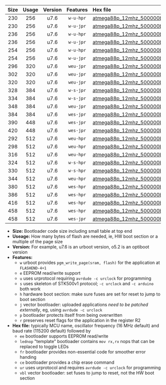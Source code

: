 |Size|Usage|Version|Features|Hex file|
|:-:|:-:|:-:|:-:|:--|
|230|256|u7.6|`w-u-hpr`|[atmega88p_12mhz_500000bps_ur.hex](https://raw.githubusercontent.com/stefanrueger/urboot/main/bootloaders/atmega88p/fcpu_12mhz/500000_bps/atmega88p_12mhz_500000bps_ur.hex)|
|230|256|u7.6|`w-u-jpr`|[atmega88p_12mhz_500000bps_ur_vbl.hex](https://raw.githubusercontent.com/stefanrueger/urboot/main/bootloaders/atmega88p/fcpu_12mhz/500000_bps/atmega88p_12mhz_500000bps_ur_vbl.hex)|
|236|256|u7.6|`w-u-hpr`|[atmega88p_12mhz_500000bps_lednop_ur.hex](https://raw.githubusercontent.com/stefanrueger/urboot/main/bootloaders/atmega88p/fcpu_12mhz/500000_bps/atmega88p_12mhz_500000bps_lednop_ur.hex)|
|236|256|u7.6|`w-u-jpr`|[atmega88p_12mhz_500000bps_lednop_ur_vbl.hex](https://raw.githubusercontent.com/stefanrueger/urboot/main/bootloaders/atmega88p/fcpu_12mhz/500000_bps/atmega88p_12mhz_500000bps_lednop_ur_vbl.hex)|
|254|256|u7.6|`w-u-hpr`|[atmega88p_12mhz_500000bps_lednop_fr_ur.hex](https://raw.githubusercontent.com/stefanrueger/urboot/main/bootloaders/atmega88p/fcpu_12mhz/500000_bps/atmega88p_12mhz_500000bps_lednop_fr_ur.hex)|
|254|256|u7.6|`w-u-jpr`|[atmega88p_12mhz_500000bps_lednop_fr_ur_vbl.hex](https://raw.githubusercontent.com/stefanrueger/urboot/main/bootloaders/atmega88p/fcpu_12mhz/500000_bps/atmega88p_12mhz_500000bps_lednop_fr_ur_vbl.hex)|
|296|320|u7.6|`weu-jpr`|[atmega88p_12mhz_500000bps_ee_ur_vbl.hex](https://raw.githubusercontent.com/stefanrueger/urboot/main/bootloaders/atmega88p/fcpu_12mhz/500000_bps/atmega88p_12mhz_500000bps_ee_ur_vbl.hex)|
|302|320|u7.6|`weu-jpr`|[atmega88p_12mhz_500000bps_ee_lednop_ur_vbl.hex](https://raw.githubusercontent.com/stefanrueger/urboot/main/bootloaders/atmega88p/fcpu_12mhz/500000_bps/atmega88p_12mhz_500000bps_ee_lednop_ur_vbl.hex)|
|320|320|u7.6|`weu-jpr`|[atmega88p_12mhz_500000bps_ee_lednop_fr_ur_vbl.hex](https://raw.githubusercontent.com/stefanrueger/urboot/main/bootloaders/atmega88p/fcpu_12mhz/500000_bps/atmega88p_12mhz_500000bps_ee_lednop_fr_ur_vbl.hex)|
|328|384|u7.6|`w-s-jpr`|[atmega88p_12mhz_500000bps_vbl.hex](https://raw.githubusercontent.com/stefanrueger/urboot/main/bootloaders/atmega88p/fcpu_12mhz/500000_bps/atmega88p_12mhz_500000bps_vbl.hex)|
|334|384|u7.6|`w-s-jpr`|[atmega88p_12mhz_500000bps_lednop_vbl.hex](https://raw.githubusercontent.com/stefanrueger/urboot/main/bootloaders/atmega88p/fcpu_12mhz/500000_bps/atmega88p_12mhz_500000bps_lednop_vbl.hex)|
|348|384|u7.6|`weu-jpr`|[atmega88p_12mhz_500000bps_ee_lednop_fr_ce_ur_vbl.hex](https://raw.githubusercontent.com/stefanrueger/urboot/main/bootloaders/atmega88p/fcpu_12mhz/500000_bps/atmega88p_12mhz_500000bps_ee_lednop_fr_ce_ur_vbl.hex)|
|384|384|u7.6|`wes-jpr`|[atmega88p_12mhz_500000bps_ee_vbl.hex](https://raw.githubusercontent.com/stefanrueger/urboot/main/bootloaders/atmega88p/fcpu_12mhz/500000_bps/atmega88p_12mhz_500000bps_ee_vbl.hex)|
|390|448|u7.6|`wes-jpr`|[atmega88p_12mhz_500000bps_ee_lednop_vbl.hex](https://raw.githubusercontent.com/stefanrueger/urboot/main/bootloaders/atmega88p/fcpu_12mhz/500000_bps/atmega88p_12mhz_500000bps_ee_lednop_vbl.hex)|
|420|448|u7.6|`wes-jpr`|[atmega88p_12mhz_500000bps_ee_lednop_fr_vbl.hex](https://raw.githubusercontent.com/stefanrueger/urboot/main/bootloaders/atmega88p/fcpu_12mhz/500000_bps/atmega88p_12mhz_500000bps_ee_lednop_fr_vbl.hex)|
|292|512|u7.6|`weu-hpr`|[atmega88p_12mhz_500000bps_ee_ur.hex](https://raw.githubusercontent.com/stefanrueger/urboot/main/bootloaders/atmega88p/fcpu_12mhz/500000_bps/atmega88p_12mhz_500000bps_ee_ur.hex)|
|298|512|u7.6|`weu-hpr`|[atmega88p_12mhz_500000bps_ee_lednop_ur.hex](https://raw.githubusercontent.com/stefanrueger/urboot/main/bootloaders/atmega88p/fcpu_12mhz/500000_bps/atmega88p_12mhz_500000bps_ee_lednop_ur.hex)|
|316|512|u7.6|`weu-hpr`|[atmega88p_12mhz_500000bps_ee_lednop_fr_ur.hex](https://raw.githubusercontent.com/stefanrueger/urboot/main/bootloaders/atmega88p/fcpu_12mhz/500000_bps/atmega88p_12mhz_500000bps_ee_lednop_fr_ur.hex)|
|324|512|u7.6|`w-s-hpr`|[atmega88p_12mhz_500000bps.hex](https://raw.githubusercontent.com/stefanrueger/urboot/main/bootloaders/atmega88p/fcpu_12mhz/500000_bps/atmega88p_12mhz_500000bps.hex)|
|330|512|u7.6|`w-s-hpr`|[atmega88p_12mhz_500000bps_lednop.hex](https://raw.githubusercontent.com/stefanrueger/urboot/main/bootloaders/atmega88p/fcpu_12mhz/500000_bps/atmega88p_12mhz_500000bps_lednop.hex)|
|344|512|u7.6|`weu-hpr`|[atmega88p_12mhz_500000bps_ee_lednop_fr_ce_ur.hex](https://raw.githubusercontent.com/stefanrueger/urboot/main/bootloaders/atmega88p/fcpu_12mhz/500000_bps/atmega88p_12mhz_500000bps_ee_lednop_fr_ce_ur.hex)|
|380|512|u7.6|`wes-hpr`|[atmega88p_12mhz_500000bps_ee.hex](https://raw.githubusercontent.com/stefanrueger/urboot/main/bootloaders/atmega88p/fcpu_12mhz/500000_bps/atmega88p_12mhz_500000bps_ee.hex)|
|386|512|u7.6|`wes-hpr`|[atmega88p_12mhz_500000bps_ee_lednop.hex](https://raw.githubusercontent.com/stefanrueger/urboot/main/bootloaders/atmega88p/fcpu_12mhz/500000_bps/atmega88p_12mhz_500000bps_ee_lednop.hex)|
|416|512|u7.6|`wes-hpr`|[atmega88p_12mhz_500000bps_ee_lednop_fr.hex](https://raw.githubusercontent.com/stefanrueger/urboot/main/bootloaders/atmega88p/fcpu_12mhz/500000_bps/atmega88p_12mhz_500000bps_ee_lednop_fr.hex)|
|458|512|u7.6|`wes-hpr`|[atmega88p_12mhz_500000bps_ee_lednop_fr_ce.hex](https://raw.githubusercontent.com/stefanrueger/urboot/main/bootloaders/atmega88p/fcpu_12mhz/500000_bps/atmega88p_12mhz_500000bps_ee_lednop_fr_ce.hex)|
|458|512|u7.6|`wes-jpr`|[atmega88p_12mhz_500000bps_ee_lednop_fr_ce_vbl.hex](https://raw.githubusercontent.com/stefanrueger/urboot/main/bootloaders/atmega88p/fcpu_12mhz/500000_bps/atmega88p_12mhz_500000bps_ee_lednop_fr_ce_vbl.hex)|

- **Size:** Bootloader code size including small table at top end
- **Useage:** How many bytes of flash are needed, ie, HW boot section or a multiple of the page size
- **Version:** For example, u7.6 is an urboot version, o5.2 is an optiboot version
- **Features:**
  + `w` urboot provides `pgm_write_page(sram, flash)` for the application at `FLASHEND-4+1`
  + `e` EEPROM read/write support
  + `u` uses urprotocol requiring `avrdude -c urclock` for programming
  + `s` uses skeleton of STK500v1 protocol; `-c urclock` and `-c arduino` both work
  + `h` hardware boot section: make sure fuses are set for reset to jump to boot section
  + `j` vector bootloader: uploaded applications *need to be patched externally*, eg, using `avrdude -c urclock`
  + `p` bootloader protects itself from being overwritten
  + `r` preserves reset flags for the application in the register R2
- **Hex file:** typically MCU name, oscillator frequency (16 MHz default) and baud rate (115200 default) followed by
  + `ee` bootloader supports EEPROM read/write
  + `lednop` "template" bootloader contains `mov rx,rx` nops that can be replaced to toggle LEDs
  + `fr` bootloader provides non-essential code for smoother error handing
  + `ce` bootloader provides a chip erase command
  + `ur` uses urprotocol and requires `avrdude -c urclock` for programming
  + `vbl` vector bootloader: set fuses to jump to reset, not the HW boot section
